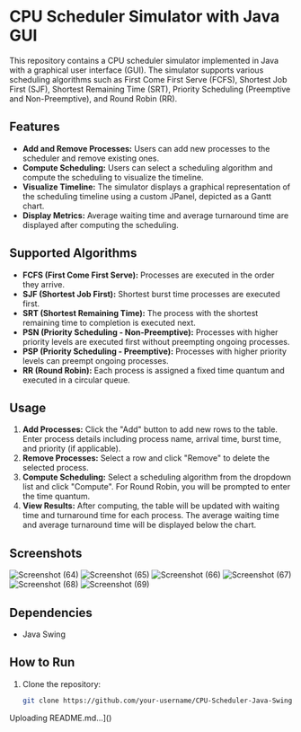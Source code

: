 
# CPU Scheduler Simulator with Java GUI

This repository contains a CPU scheduler simulator implemented in Java with a graphical user interface (GUI). The simulator supports various scheduling algorithms such as First Come First Serve (FCFS), Shortest Job First (SJF), Shortest Remaining Time (SRT), Priority Scheduling (Preemptive and Non-Preemptive), and Round Robin (RR).

## Features

- **Add and Remove Processes:** Users can add new processes to the scheduler and remove existing ones.
- **Compute Scheduling:** Users can select a scheduling algorithm and compute the scheduling to visualize the timeline.
- **Visualize Timeline:** The simulator displays a graphical representation of the scheduling timeline using a custom JPanel, depicted as a Gantt chart.
- **Display Metrics:** Average waiting time and average turnaround time are displayed after computing the scheduling.

## Supported Algorithms

- **FCFS (First Come First Serve):** Processes are executed in the order they arrive.
- **SJF (Shortest Job First):** Shortest burst time processes are executed first.
- **SRT (Shortest Remaining Time):** The process with the shortest remaining time to completion is executed next.
- **PSN (Priority Scheduling - Non-Preemptive):** Processes with higher priority levels are executed first without preempting ongoing processes.
- **PSP (Priority Scheduling - Preemptive):** Processes with higher priority levels can preempt ongoing processes.
- **RR (Round Robin):** Each process is assigned a fixed time quantum and executed in a circular queue.

## Usage

1. **Add Processes:** Click the "Add" button to add new rows to the table. Enter process details including process name, arrival time, burst time, and priority (if applicable).
2. **Remove Processes:** Select a row and click "Remove" to delete the selected process.
3. **Compute Scheduling:** Select a scheduling algorithm from the dropdown list and click "Compute". For Round Robin, you will be prompted to enter the time quantum.
4. **View Results:** After computing, the table will be updated with waiting time and turnaround time for each process. The average waiting time and average turnaround time will be displayed below the chart.

## Screenshots

![Screenshot (64)](https://github.com/shreyabhuwania/CPU-Scheduler-Java-Swing/assets/95756422/e889e8c2-9991-42c2-885b-46de9b10dd6c)
![Screenshot (65)](https://github.com/shreyabhuwania/CPU-Scheduler-Java-Swing/assets/95756422/74783db8-7eca-4545-a039-e585b8d3a18d)
![Screenshot (66)](https://github.com/shreyabhuwania/CPU-Scheduler-Java-Swing/assets/95756422/8ccd4bf8-b439-4f28-a514-1e8b7e64edb7)
![Screenshot (67)](https://github.com/shreyabhuwania/CPU-Scheduler-Java-Swing/assets/95756422/a60cc83d-2dbd-4ce9-b0fc-c3fcab8d2c08)
![Screenshot (68)](https://github.com/shreyabhuwania/CPU-Scheduler-Java-Swing/assets/95756422/b47c88c2-8c53-47c6-b4e5-c612845f1d91)
![Screenshot (69)](https://github.com/shreyabhuwania/CPU-Scheduler-Java-Swing/assets/95756422/e415f461-3704-406d-8502-b7d1bbc29c04)

## Dependencies

- Java Swing

## How to Run

1. Clone the repository:

   ```bash
   git clone https://github.com/your-username/CPU-Scheduler-Java-Swing.git
Uploading README.md…]()
